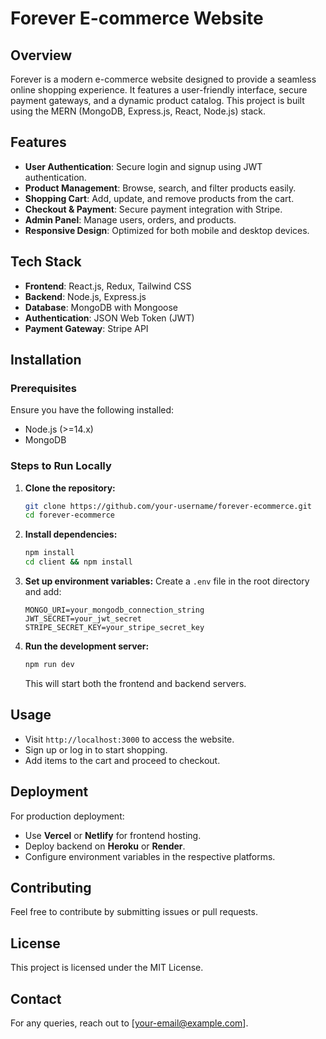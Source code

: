 # Forever E-commerce Website

## Overview
Forever is a modern e-commerce website designed to provide a seamless online shopping experience. It features a user-friendly interface, secure payment gateways, and a dynamic product catalog. This project is built using the MERN (MongoDB, Express.js, React, Node.js) stack.

## Features
- **User Authentication**: Secure login and signup using JWT authentication.
- **Product Management**: Browse, search, and filter products easily.
- **Shopping Cart**: Add, update, and remove products from the cart.
- **Checkout & Payment**: Secure payment integration with Stripe.
- **Admin Panel**: Manage users, orders, and products.
- **Responsive Design**: Optimized for both mobile and desktop devices.

## Tech Stack
- **Frontend**: React.js, Redux, Tailwind CSS
- **Backend**: Node.js, Express.js
- **Database**: MongoDB with Mongoose
- **Authentication**: JSON Web Token (JWT)
- **Payment Gateway**: Stripe API

## Installation

### Prerequisites
Ensure you have the following installed:
- Node.js (>=14.x)
- MongoDB

### Steps to Run Locally
1. **Clone the repository:**
   ```bash
   git clone https://github.com/your-username/forever-ecommerce.git
   cd forever-ecommerce
   ```
2. **Install dependencies:**
   ```bash
   npm install
   cd client && npm install
   ```
3. **Set up environment variables:**
   Create a `.env` file in the root directory and add:
   ```env
   MONGO_URI=your_mongodb_connection_string
   JWT_SECRET=your_jwt_secret
   STRIPE_SECRET_KEY=your_stripe_secret_key
   ```
4. **Run the development server:**
   ```bash
   npm run dev
   ```
   This will start both the frontend and backend servers.

## Usage
- Visit `http://localhost:3000` to access the website.
- Sign up or log in to start shopping.
- Add items to the cart and proceed to checkout.

## Deployment
For production deployment:
- Use **Vercel** or **Netlify** for frontend hosting.
- Deploy backend on **Heroku** or **Render**.
- Configure environment variables in the respective platforms.

## Contributing
Feel free to contribute by submitting issues or pull requests.

## License
This project is licensed under the MIT License.

## Contact
For any queries, reach out to [your-email@example.com].

